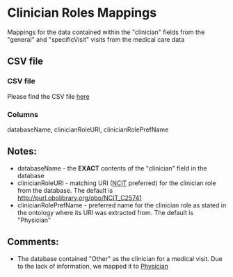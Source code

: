 # Clinician Roles Mappings

Mappings for the data contained within the "clinician" fields from the "general" and "specificVisit" visits from the medical care data

## CSV file

### CSV file

Please find the CSV file [here](../term_mappings/medicalCareClinicianRoles_mappings.csv)

### Columns

databaseName, clinicianRoleURI, clinicianRolePrefName

## Notes:

- databaseName - the **EXACT** contents of the "clinician" field in the database
- clinicianRoleURI - matching URI ([NCIT](http://www.ontobee.org/ontology/NCIT) preferred) for the clinician role from the database. The default is http://purl.obolibrary.org/obo/NCIT_C25741
- clinicianRolePrefName - preferred name for the clinician role as stated in the ontology where its URI was extracted from. The default is "Physician"

## Comments:

- The database contained "Other" as the clinician for a medical visit. Due to the lack of information, we mapped it to [Physician](https://www.ontobee.org/ontology/NCIT?iri=http://purl.obolibrary.org/obo/NCIT_C25741)
